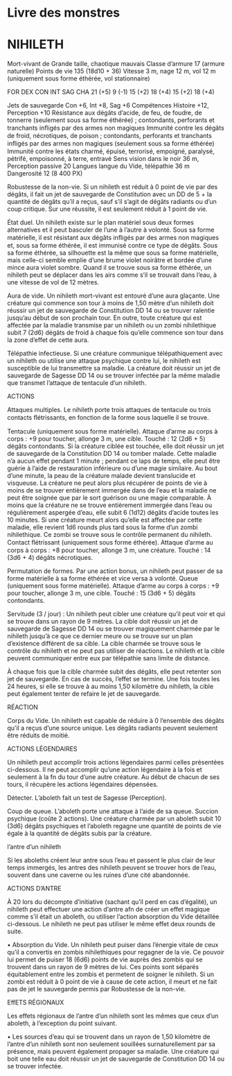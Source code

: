 
<!--MonsterItems Family="TomeOfBeasts" Types="Humanoïde|Aberration|Bête|Céleste|Créature artificielle|Créature monstrueuse|Dragon|Élémentaire|Fée|Fiélon|Géant|Mort-vivant|Plante|Vase" Challenges="0 (0 PX)|1/8 (25 PX)|1/4 (50 PX)|1/2 (100 PX)|1 (200 PX)|2 (450 PX)|3 (700 PX)|4 (1100 PX)|5 (1800 PX)|6 (2300 PX)|7 (2900 PX)|8 (3900 PX)|9 (5000 PX)|10 (5900 PX)|11 (7200 PX)|12 (8400 PX)|13 (10000 PX)|14 (11500 PX)|15 (13000 PX)|16 (15000 PX)|17 (18000 PX)|18 (20000 PX)|19 (22000 PX)|20 (25000 PX)|21 (33000 PX)|22 (41000 PX)|23 (50000 PX)|24 (62000 PX)|30 (155000 PX)" Sizes="TP|P|M|G|TG|Gig" Sources="CEO|SRD"-->

# <!--Name-->Livre des monstres<!--/Name-->

<!--MonsterItem Family="TomeOfBeasts"-->

# <!--Name-->NIHILETH<!--/Name-->

Mort-vivant de Grande taille, chaotique mauvais
Classe d’armure 17 (armure naturelle)
Points de vie 135 (18d10 + 36)
Vitesse 3 m, nage 12 m, vol 12 m (uniquement sous forme éthérée, vol stationnaire)

FOR DEX CON INT SAG CHA
21 (+5) 9 (-1) 15 (+2) 18 (+4) 15 (+2) 18 (+4)

Jets de sauvegarde Con +6, Int +8, Sag +6
Compétences Histoire +12, Perception +10
Résistance aux dégâts d’acide, de feu, de foudre, de tonnerre (seulement sous sa forme éthérée) ; contondants, perforants et tranchants inﬂigés par des armes non magiques
Immunité contre les dégâts de froid, nécrotiques, de poison ; contondants, perforants et tranchants inﬂigés par des armes non magiques (seulement sous sa forme éthérée)
Immunité contre les états charmé, épuisé, terrorisé, empoigné, paralysé, pétrifé, empoisonné, à terre, entravé
Sens vision dans le noir 36 m, Perception passive 20
Langues langue du Vide, télépathie 36 m
Dangerosité 12 (8 400 PX)

Robustesse de la non-vie. Si un nihileth est réduit à 0 point de vie par des dégâts, il fait un jet de sauvegarde de Constitution avec un DD de 5 + la quantité de dégâts qu’il a reçus, sauf s’il s’agit de dégâts radiants ou d’un coup critique. Sur une réussite, il est seulement réduit à 1 point de vie.

État duel. Un nihileth existe sur le plan matériel sous deux formes alternatives et il peut basculer de l’une à l’autre à volonté. Sous sa forme matérielle, il est résistant aux dégâts inﬂigés par des armes non magiques et, sous sa forme éthérée, il est immunisé contre ce type de dégâts. Sous sa forme éthérée, sa silhouette est la même que sous sa forme matérielle, mais celle-ci semble emplie d’une brume violet noirâtre et bordée d’une mince aura violet sombre. Quand il se trouve sous sa forme éthérée, un nihileth peut se déplacer dans les airs comme s’il se trouvait dans l’eau, à une vitesse de vol de 12 mètres.

Aura de vide. Un nihileth mort-vivant est entouré d’une aura glaçante. Une créature qui commence son tour à moins de 1,50 mètre d’un nihileth doit réussir un jet de sauvegarde de Constitution DD 14 ou se trouver ralentie jusqu’au début de son prochain tour. En outre, toute créature qui est affectée par la maladie transmise par un nihileth ou un zombi nihilethique subit 7 (2d6) dégâts de froid à chaque fois qu’elle commence son tour dans la zone d’effet de cette aura.

Télépathie infectieuse. Si une créature communique télépathiquement avec un nihileth ou utilise une attaque psychique contre lui, le nihileth est susceptible de lui transmettre sa maladie. La créature doit réussir un jet de sauvegarde de Sagesse DD 14 ou se trouver infectée par la même maladie que transmet l’attaque de tentacule d’un nihileth.

ACTIONS

Attaques multiples. Le nihileth porte trois attaques de tentacule ou trois contacts ﬂétrissants, en fonction de la forme sous laquelle il se trouve.

Tentacule (uniquement sous forme matérielle). Attaque d’arme au corps à corps : +9 pour toucher, allonge 3 m, une cible. Touché : 12 (2d6 + 5) dégâts contondants. Si la créature ciblée est touchée, elle doit réussir un jet de sauvegarde de la Constitution DD 14 ou tomber malade. Cette maladie n’a aucun effet pendant 1 minute ; pendant ce laps de temps, elle peut être guérie à l’aide de restauration inférieure ou d’une magie similaire. Au bout d’une minute, la peau de la créature malade devient translucide et visqueuse. La créature ne peut alors plus récupérer de points de vie à moins de se trouver entièrement immergée dans de l’eau et la maladie ne peut être soignée que par le sort guérison ou une magie comparable. À moins que la créature ne se trouve entièrement immergée dans l’eau ou régulièrement aspergée d’eau, elle subit 6 (1d12) dégâts d’acide toutes les 10 minutes. Si une créature meurt alors qu’elle est affectée par cette maladie, elle revient 1d6 rounds plus tard sous la forme d’un zombi nihilethique. Ce zombi se trouve sous le contrôle permanent du nihileth. Contact ﬂétrissant (uniquement sous forme éthérée). Attaque d’arme au corps à corps : +8 pour toucher, allonge 3 m, une créature. Touché : 14 (3d6 + 4) dégâts nécrotiques.

Permutation de formes. Par une action bonus, un nihileth peut passer de sa forme matérielle à sa forme éthérée et vice versa à volonté. Queue (uniquement sous forme matérielle). Attaque d’arme au corps à corps : +9 pour toucher, allonge 3 m, une cible. Touché : 15 (3d6 + 5) dégâts contondants.

Servitude (3 / jour) : Un nihileth peut cibler une créature qu’il peut voir et qui se trouve dans un rayon de 9 mètres. La cible doit réussir un jet de sauvegarde de Sagesse DD 14 ou se trouver magiquement charmée par le nihileth jusqu’à ce que ce dernier meure ou se trouve sur un plan d’existence différent de sa cible. La cible charmée se trouve sous le contrôle du nihileth et ne peut pas utiliser de réactions. Le nihileth et la cible peuvent communiquer entre eux par télépathie sans limite de distance.

À chaque fois que la cible charmée subit des dégâts, elle peut retenter son jet de sauvegarde. En cas de succès, l’effet se termine. Une fois toutes les 24 heures, si elle se trouve à au moins 1,50 kilomètre du nihileth, la cible peut également tenter de refaire le jet de sauvegarde.

RÉACTION

Corps du Vide. Un nihileth est capable de réduire à 0 l’ensemble des dégâts qu’il a reçus d’une source unique. Les dégâts radiants peuvent seulement être réduits de moitié.

ACTIONS LÉGENDAIRES

Un nihileth peut accomplir trois actions légendaires parmi celles présentées ci-dessous. Il ne peut accomplir qu’une action légendaire à la fois et seulement à la fn du tour d’une autre créature. Au début de chacun de ses tours, il récupère les actions légendaires dépensées.

Détecter. L’aboleth fait un test de Sagesse (Perception).

Coup de queue. L’aboleth porte une attaque à l’aide de sa queue. Succion psychique (coûte 2 actions). Une créature charmée par un aboleth subit 10 (3d6) dégâts psychiques et l’aboleth regagne une quantité de points de vie égale à la quantité de dégâts subis par la créature.

l’antre d’un nihileth

Si les aboleths créent leur antre sous l’eau et passent le plus clair de leur temps immergés, les antres des nihileth peuvent se trouver hors de l’eau, souvent dans une caverne ou les ruines d’une cité abandonnée.

ACTIONS D’ANTRE

À 20 lors du décompte d’initiative (sachant qu’il perd en cas d’égalité), un nihileth peut effectuer une action d’antre afn de créer un effet magique comme s’il était un aboleth, ou utiliser l’action absorption du Vide détaillée ci-dessous. Le nihileth ne peut pas utiliser le même effet deux rounds de suite.

• Absorption du Vide. Un nihileth peut puiser dans l’énergie vitale de ceux qu’il a convertis en zombis nihilethiques pour regagner de la vie. Ce pouvoir lui permet de puiser 18 (6d6) points de vie auprès des zombis qui se trouvent dans un rayon de 9 mètres de lui. Ces points sont séparés équitablement entre les zombis et permetent de soigner le nihileth. Si un zombi est réduit à 0 point de vie à cause de cete action, il meurt et ne fait pas de jet le sauvegarde permis par Robustesse de la non-vie.

EffETS RÉGIONAUX

Les effets régionaux de l’antre d’un nihileth sont les mêmes que ceux d’un aboleth, à l’exception du point suivant.

• Les sources d’eau qui se trouvent dans un rayon de 1,50 kilomètre de l’antre d’un nihileth sont non seulement souillées surnaturellement par sa présence, mais peuvent également propager sa maladie. Une créature qui boit une telle eau doit réussir un jet de sauvegarde de Constitution DD 14 ou se trouver infectée.

<!--/MonsterItem-->

<!--/MonsterItems-->
